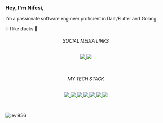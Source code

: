 
<!--
**levi956/levi956** is a ✨ _special_ ✨ repository because its `README.md` (this file) appears on your GitHub profile.

Here are some ideas to get you started:

-->

### Hey, I'm Nifesi,

I'm a passionate software engineer proficient in Dart/Flutter and Golang.

💡 I like ducks 🦆

<!--
- 🤔 I’m looking for help with ...
- 💬 Ask me about ...
- 📫 How to reach me: ...
- 😄 Pronouns: ...
-->

<h6 align="center">SOCIAL MEDIA LINKS</h6>

<p align="center">
  <a href="https://github.com/levi956">
    <img src="https://img.shields.io/badge/-@levi956%20Nifesi-%23000814?style=flat-square&logo=github" />
  </a>


  <a href="https://www.linkedin.com/in/nifesi-odumirin-7a48361b5/">
    <img src="https://img.shields.io/badge/-@Nifesi%20Nifesi%20Odumirin-%230077B5?style=flat-square&logo=linkedin" />
  </a>


</p>
<br/>

<h6 align="center">MY TECH STACK</h6>
<p align="center">

  <a href="Dart">
    <img src="https://img.shields.io/badge/-Dart-007ACC?style=flat-square&logo=dart&logoColor=white" />
  </a>

  <a href="Flutter">
    <img src="https://img.shields.io/badge/-Flutter-%23282C34?style=flat-square&logo=flutter" />
  </a>

  <a href="Python">
    <img src="https://img.shields.io/badge/-Python-%232c3e50?style=flat-square&logo=python" />
  </a>

  <a href="Swift">
    <img src="https://img.shields.io/badge/-Swift-%23F05032?style=flat-square&logo=swift&logoColor=%23ffffff" />
  </a>

  <a href="GIT">
    <img src="https://img.shields.io/badge/-Git-%23F05032?style=flat-square&logo=git&logoColor=%23ffffff" />
  </a>

  <a href="Visual Studio Code">
    <img src="https://img.shields.io/badge/-VSCode-%23007ACC?style=flat-square&logo=visual-studio-code" />
  </a>

  <a href="Firebase">
    <img src="https://img.shields.io/badge/-Firebase-%2300758F?style=flat-square&logo=firebase&logoColor=F29111" />
  </a>
</p>
<br/>

<p align="left"> <img src="https://komarev.com/ghpvc/?username=levi956&label=Profile%20views&color=0e75b6&style=for-the-badge" alt="levi956" /> </p>


<br/>
